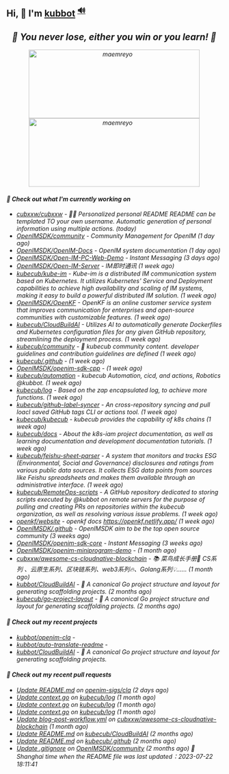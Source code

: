 ## Hi, 👋  I'm <a href="https://github.com/kubbot" target="_blank">kubbot</a> <sup><a href="https://nsddd.top" />🔊</a></sup>

<h2 align="center"><em>🌟 You never lose, either you win or you learn!<em> 💪</h2>

<p align="center">
	<img src="https://github-readme-stats.vercel.app/api?username=kubbot&theme=dracula&show_icons=true" alt="maemreyo" width="400" height="160" />
	<img src="http://github-readme-streak-stats.herokuapp.com?user=kubbot&theme=dracula&hide_border=false" alt="maemreyo" width="400" height="160"/>
</p>

</p>

#### 👷 Check out what I'm currently working on

- [cubxxw/cubxxw](https://github.com/cubxxw/cubxxw) - 🏄‍♂️ Personalized personal README README can be templated TO your own username. Automatic generation of personal information using multiple actions.    (today)
- [OpenIMSDK/community](https://github.com/OpenIMSDK/community) - Community Management for OpenIM (1 day ago)
- [OpenIMSDK/OpenIM-Docs](https://github.com/OpenIMSDK/OpenIM-Docs) - OpenIM system documentation (1 day ago)
- [OpenIMSDK/Open-IM-PC-Web-Demo](https://github.com/OpenIMSDK/Open-IM-PC-Web-Demo) - Instant Messaging (3 days ago)
- [OpenIMSDK/Open-IM-Server](https://github.com/OpenIMSDK/Open-IM-Server) - IM即时通讯 (1 week ago)
- [kubecub/kube-im](https://github.com/kubecub/kube-im) - Kube-im is a distributed IM communication system based on Kubernetes. It utilizes Kubernetes&#39; Service and Deployment capabilities to achieve high availability and scaling of IM systems, making it easy to build a powerful distributed IM solution. (1 week ago)
- [OpenIMSDK/OpenKF](https://github.com/OpenIMSDK/OpenKF) - OpenKF is an online customer service system that improves communication for enterprises and open-source communities with customizable features. (1 week ago)
- [kubecub/CloudBuildAI](https://github.com/kubecub/CloudBuildAI) - Utilizes AI to automatically generate Dockerfiles and Kubernetes configuration files for any given GitHub repository, streamlining the deployment process. (1 week ago)
- [kubecub/community](https://github.com/kubecub/community) - 🚀 kubecub community content. developer guidelines and contribution guidelines are defined (1 week ago)
- [kubecub/.github](https://github.com/kubecub/.github) -  (1 week ago)
- [OpenIMSDK/openim-sdk-cpp](https://github.com/OpenIMSDK/openim-sdk-cpp) -  (1 week ago)
- [kubecub/automation](https://github.com/kubecub/automation) - kubecub Automation, cicd, and actions, Robotics @kubbot. (1 week ago)
- [kubecub/log](https://github.com/kubecub/log) - Based on the zap encapsulated log, to achieve more functions.  (1 week ago)
- [kubecub/github-label-syncer](https://github.com/kubecub/github-label-syncer) - An cross-repository syncing and pull loacl saved GitHub tags CLI or actions tool. (1 week ago)
- [kubecub/kubecub](https://github.com/kubecub/kubecub) - kubecub provides the capability of k8s chains (1 week ago)
- [kubecub/docs](https://github.com/kubecub/docs) - About the k8s-iam project documentation, as well as learning documentation and development documentation tutorials. (1 week ago)
- [kubecub/feishu-sheet-parser](https://github.com/kubecub/feishu-sheet-parser) - A system that monitors and tracks ESG (Environmental, Social and Governance) disclosures and ratings from various public data sources. It collects ESG data points from sources like Feishu spreadsheets and makes them available through an administrative interface. (1 week ago)
- [kubecub/RemoteOps-scripts](https://github.com/kubecub/RemoteOps-scripts) - A GitHub repository dedicated to storing scripts executed by @kubbot on remote servers for the purpose of pulling and creating PRs on repositories within the kubecub organization, as well as resolving various issue problems. (1 week ago)
- [openkf/website](https://github.com/openkf/website) - openkf docs https://openkf.netlify.app/ (1 week ago)
- [OpenIMSDK/.github](https://github.com/OpenIMSDK/.github) - OpenIMSDK aim to be the top open source community (3 weeks ago)
- [OpenIMSDK/openim-sdk-core](https://github.com/OpenIMSDK/openim-sdk-core) - Instant Messaging (3 weeks ago)
- [OpenIMSDK/openim-miniprogram-demo](https://github.com/OpenIMSDK/openim-miniprogram-demo) -  (1 month ago)
- [cubxxw/awesome-cs-cloudnative-blockchain](https://github.com/cubxxw/awesome-cs-cloudnative-blockchain) - 📚 菜鸟成长手册🚀  CS系列 、云原生系列、区块链系列、web3系列🔥、Golang系列💡...... (1 month ago)
- [kubbot/CloudBuildAI](https://github.com/kubbot/CloudBuildAI) - 🔮 A canonical Go project structure and layout for generating scaffolding projects. (2 months ago)
- [kubecub/go-project-layout](https://github.com/kubecub/go-project-layout) - 🔮 A canonical Go project structure and layout for generating scaffolding projects.    (2 months ago)

#### 🌱 Check out my recent projects

- [kubbot/openim-cla](https://github.com/kubbot/openim-cla) - 
- [kubbot/auto-translate-readme](https://github.com/kubbot/auto-translate-readme) - 
- [kubbot/CloudBuildAI](https://github.com/kubbot/CloudBuildAI) - 🔮 A canonical Go project structure and layout for generating scaffolding projects.

#### 🔨 Check out my recent pull requests

- [Update README.md](https://github.com/openim-sigs/cla/pull/6) on [openim-sigs/cla](https://github.com/openim-sigs/cla) (2 days ago)
- [Update context.go](https://github.com/kubecub/log/pull/14) on [kubecub/log](https://github.com/kubecub/log) (1 month ago)
- [Update context.go](https://github.com/kubecub/log/pull/8) on [kubecub/log](https://github.com/kubecub/log) (1 month ago)
- [Update context.go](https://github.com/kubecub/log/pull/7) on [kubecub/log](https://github.com/kubecub/log) (1 month ago)
- [Update blog-post-workflow.yml](https://github.com/cubxxw/awesome-cs-cloudnative-blockchain/pull/25) on [cubxxw/awesome-cs-cloudnative-blockchain](https://github.com/cubxxw/awesome-cs-cloudnative-blockchain) (1 month ago)
- [Update README.md](https://github.com/kubecub/CloudBuildAI/pull/16) on [kubecub/CloudBuildAI](https://github.com/kubecub/CloudBuildAI) (2 months ago)
- [Update README.md](https://github.com/kubecub/.github/pull/1) on [kubecub/.github](https://github.com/kubecub/.github) (2 months ago)
- [Update .gitignore](https://github.com/OpenIMSDK/community/pull/21) on [OpenIMSDK/community](https://github.com/OpenIMSDK/community) (2 months ago)
 🚀 Shanghai time when the README file was last updated：2023-07-22 18:11:41
